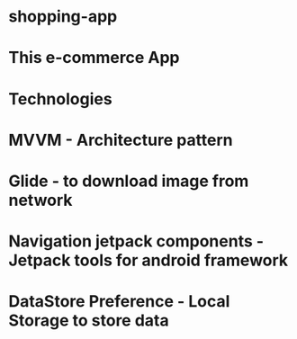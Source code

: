 # shopping-app
# This e-commerce App
# Technologies
#
# MVVM - Architecture pattern
# Glide - to download image from network
# Navigation jetpack components - Jetpack tools for android framework
# DataStore Preference - Local Storage to store data

